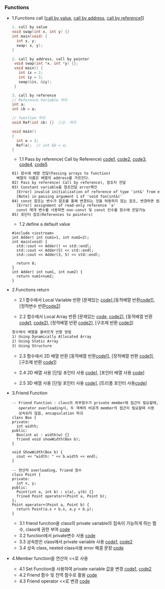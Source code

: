 ### Functions
* 1.Functions call [[call by value](https://github.com/csbyun-data/CPP-Pro/blob/main/chap01/Function/Call_by_value1.cpp), [call by address](https://github.com/csbyun-data/CPP-Pro/blob/main/chap01/Function/Call_by_address1.cpp), [call by reference1](https://github.com/csbyun-data/CPP-Pro/blob/main/chap01/Function/Call_by_reference1.cpp)]
  ```cpp
  1. call by value
  void swap(int x, int y) {}
  int main(void) {
    int x, y;
    swap( x, y);
  }
  ```
  ```cpp
  2. call by address, call by pointer
   void swap(int *x, int *y) {};
   void main() {
     int ix = 2;
     int iy = 3;
     swap(&ix, &iy);
   }
  ```
  ```cpp
  3. call by reference
  // Reference Variable 처리
  int a;
  int &b = a;

  // function 처리
  void Ref(int &b) {}  //2. 처리

  void main()
  {
    int a = 2;
    Ref(a);  // int &b = a;
  }

  ```
  * 1.1 Pass by reference( Call by Reference) [code1](https://github.com/csbyun-data/CPP-Pro/blob/main/chap01/Function/Passing_Array.cpp), [code2](https://github.com/csbyun-data/CPP-Pro/blob/main/chap01/Function/Pass_by_Reference.cpp), [code3](https://github.com/csbyun-data/CPP-Pro/blob/main/chap01/Function/Constant_Variable.cpp), [code4](https://github.com/csbyun-data/CPP-Pro/blob/main/chap01/Function/Pass_by_const_reference.cpp), [code5](https://github.com/csbyun-data/CPP-Pro/blob/main/chap01/Function/References_to_pointers.cpp)
  ```txt
  01) 함수에 배열 전달(Passing arrays to function)
    배열의 이름은 배열의 address를 가르킨다.
  02) Pass by reference( Call by reference), 참조자 전달
  03) Constant variable을 참조전달 error확인
    [Error] invalid initialization of reference of type 'int&' from expression of type 'const int'
    [Note] in passing argument 1 of 'void foo(int&)'
  04) const 참조는 변수가 참조를 통해 변경되는 것을 허용하지 않는 참조, 변경하면 컴파일 Error발생
    [Error] assignment of read-only reference 'a'
    const 매개 변수를 사용하면 non-const 및 const 인수를 함수에 전달가능
  05) 포인터 참조(References to pointers)
  ```
  * 1.2 define a default value
  ```
  #include <iostream>
  int Adder( int num1=1, int num2=2);
  int main(void) {
    std::cout << Adder() << std::endl;
    std::cout << Adder(5) << std::endl;
    std::cout << Adder(3, 5) << std::endl;

    return 0;
  }
  int Adder( int num1, int num2) {
    return num1+num2;
  }
  ```
* 2.Functions return
  * 2.1 함수에서 Local Variable 반환 [문제있는 [code](https://github.com/csbyun-data/CPP-Pro/blob/main/chap01/Function/Return_Local_Variable1.cppp)],[동적배열 반환[code1](https://github.com/csbyun-data/CPP-Pro/blob/main/chap01/Function/Return_Dynamic_Array2.cpp)], [정적변수 반환[code2](https://github.com/csbyun-data/CPP-Pro/blob/main/chap01/Function/Return_Static_Variable1.cpp)]
  
  * 2.2 함수에서 Local Array 반환 [문제있는 [code](https://github.com/csbyun-data/CPP-Pro/blob/main/chap01/Function/Return_Local_Array1.cpp), [code2](https://github.com/csbyun-data/CPP-Pro/blob/main/chap01/Function/Return_Local_Pointer1.cpp)], [동적배열 반환[code1](https://github.com/csbyun-data/CPP-Pro/blob/main/chap01/Function/Return_Dynamic_Array1.cpp), [code2](https://github.com/csbyun-data/CPP-Pro/blob/main/chap01/Function/Return_Dynamic_Array3.cpp)], [정적배열 반환 [code2](https://github.com/csbyun-data/CPP-Pro/blob/main/chap01/Function/Return_Static_Array1.cpp)], [구조체 반환 [code3](https://github.com/csbyun-data/CPP-Pro/blob/main/chap01/Function/Return_Struct_Array1.cpp)]
  ```txt
  함수에서 배열을 올바르게 반환 방법
  1) Using Dynamically Allocated Array
  2) Using Static Array
  3) Using Structure
  ```
  * 2.3 함수에서 2D 배열 반환 [동적배열 반환[code1](https://github.com/csbyun-data/CPP-Pro/blob/main/chap01/Function/Return_Dynamic_2D_Array1.cpp)], [정적배열 반환 [code1](https://github.com/csbyun-data/CPP-Pro/blob/main/chap01/Function/Return_Static_2D_Array1.cpp)], [구조체 반환 [code1](https://github.com/csbyun-data/CPP-Pro/blob/main/chap01/Function/Return_Struct_2D_Array1.cpp)]
  
  * 2.4 2D 배열 사용 [단일 포인터 사용 [code](https://github.com/csbyun-data/CPP-Pro/blob/main/chap01/Function/Single_Pointer_2D.cpp)], [포인터 배열 사용 [code](https://github.com/csbyun-data/CPP-Pro/blob/main/chap01/Function/Array_Pointer_2D.cpp)]
  * 2.5 3D 배열 사용 [단일 포인터 사용 [code](https://github.com/csbyun-data/CPP-Pro/blob/main/chap01/Function/Single_Pointer_3D.cpp)], [트리플 포인터 사용[code](https://github.com/csbyun-data/CPP-Pro/blob/main/chap01/Function/Triple_Pointer_3D.cpp)]

* 3.Friend Function
  ```
  -- Friend Function : class의 외부함수가 private member에 접근이 필요할때,
     operator overloading시, 두 객체의 비공개 member의 접근이 필요할때 사용
     상속되지 않음, encapsulation 파괴
  class Box {
  private:
    int width;
  public:
    Box(int w) : width(w) {}
    friend void showWidth(Box b);
  }
  
  void ShowWidth(Box b) {
    cout << "width: " << b.width << endl;
  }
  
  -- 연산자 overloading, friend 함수
  class Point {
  private:
    int x, y;
  public:
    Point(int a, int b) : x(a), y(b) {}
    frined Point operator+(Point a, Point b);
  };
  Point operator+(Point a, Point b) {
    return Point(a.x + b.x, a.y + b.y);
  }  
  ```
  * 3.1 friend function을 class의 private variable의 접속이 가능하게 하는 함수, class에 권한 부여 [code](https://github.com/csbyun-data/CPP-Pro/blob/main/chap01/Function/Friend_Function1.cpp)
  * 3.2 function에서 private변수 사용 [code](https://github.com/csbyun-data/CPP-Pro/blob/main/chap01/Function/Friend_Function2.cpp)
  * 3.3 상속받은 class에서 private variable 사용  [code1](https://github.com/csbyun-data/CPP-Pro/blob/main/chap01/Function/Friend_Function3_1.cpp), [code2](https://github.com/csbyun-data/CPP-Pro/blob/main/chap01/Function/Friend_Function3_2.cpp)
  * 3.4 상속 class, nested class사용 error 해결 문장 [code](https://github.com/csbyun-data/CPP-Pro/blob/main/chap01/Function/Friend_Function4.cpp)

* 4.Member function을 연산자 <<로 사용
  * 4.1 Set Function을 사용하여 private variable 값을 변경 [code1](https://github.com/csbyun-data/CPP-Pro/blob/main/chap01/Function/Member_Function1.cpp), [code2](https://github.com/csbyun-data/CPP-Pro/blob/main/chap01/Function/Member_Function2.cpp)
  * 4.2 Friend 함수 및 전역 함수로 활용 [code](https://github.com/csbyun-data/CPP-Pro/blob/main/chap01/Function/Member_Function3.cpp)
  * 4.3 Friend operator <<로 변경 [code](https://github.com/csbyun-data/CPP-Pro/blob/main/chap01/Function/Member_Function4.cpp)       
